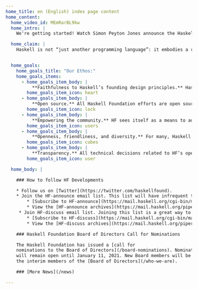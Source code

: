 ```yaml
---
home_title: en (English) index page content
home_content:
  home_video_id: MEmRarBL9kw
  home_intro: |
    We're getting started! Watch Simon Peyton Jones announce the Haskell Foundation (HF) at the Haskell eXchange conference on November 4, 2020. In this talk, Simon talks about why we are launching this new organization and its goals. At the end, he is joined by a panel of HF volunteers to take questions from the audience.

  home_claim: |
    Haskell is not “just another programming language”: it embodies a radical and elegant attack on the entire enterprise of writing software. It profoundly influences the world of software for the better. The Haskell Foundation (HF) is an independent, non-profit organization dedicated to broadening the adoption of Haskell, by supporting its ecosystem of tools, libraries, education, and research.


  home_goals:
    home_goals_title: "Our Ethos:"
    home_goals_items:
      - home_goals_item_body: |
          **Faithfulness to Haskell’s founding design principles.** Haskell’s design puts principle ahead of expediency by cleaving closely to the principles of purely functional programming.
        home_goals_item_icon: heart
      - home_goals_item_body: |
          **Open source.** All Haskell Foundation efforts are open source.
        home_goals_item_icon: lock
      - home_goals_item_body: |
          **Empowering the community.** HF sees itself as a means to augment, celebrate, and coordinate the contributions and leadership of Haskell’s vibrant community.
        home_goals_item_icon: users
      - home_goals_item_body: |
          **Openness, friendliness, and diversity.** For many, Haskell is more a way of life than a programming language. All are welcome, all can contribute. To this end we have adopted the Haskell Guidelines For Respectful Communication.
        home_goals_item_icon: cubes
      - home_goals_item_body: |
          **Transparency.** All technical decisions related to HF’s open source projects will be transparent.
        home_goals_item_icon: user

  home_body: |

    ### How to follow HF Developments

    * Follow us on [Twitter](https://twitter.com/haskellfound).
    * Join the HF-announce email list. This list will have infrequent traffic announcing major news from the Haskell Foundation. It is expected that all messages will come from HF or its designees.
        * [Subscribe to HF-announce](https://mail.haskell.org/cgi-bin/mailman/listinfo/hf-announce)
        * View the [HF-announce archives](https://mail.haskell.org/pipermail/hf-announce/)
     * Join HF-discuss email list. Joining this list is a great way to discuss and participate. All participation is expected to conform to the [Guidelines for Respectful Communication](/guidelines-for-respectful-communication).
        * [Subscribe to HF-discuss](https://mail.haskell.org/cgi-bin/mailman/listinfo/hf-discuss)
        * View the [HF-discuss archives](https://mail.haskell.org/pipermail/hf-discuss/)

    ### Haskell Foundation Board of Directors Call for Nominations

    The Haskell Foundation has issued a [call for
    nominations to the Board of Directors](/board-nominations). Nominations
    will remain open until January 11, 2021. New Board members will be selected by
    the interim members of the [Board of Directors](/who-we-are).

    ### [More News](/news)

---
```

